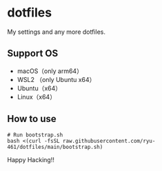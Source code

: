 # dotfiles

My settings and any more dotfiles.

## Support OS

- macOS（only arm64）
- WSL2 （only Ubuntu x64）
- Ubuntu（x64）
- Linux（x64）

## How to use

```shell
# Run bootstrap.sh
bash <(curl -fsSL raw.githubusercontent.com/ryu-461/dotfiles/main/bootstrap.sh)
```

Happy Hacking!!
